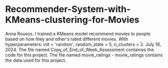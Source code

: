 # Recommender-System-with-KMeans-clustering-for-Movies
Anna Rousos.
I trained a KMeans model  recommend movies to people based on how they and other's rated different movies.
With hyperparameters: init = 'random', random_state = 5, n_clusters = 2.
July 18, 2024.
The file named Copy_of_End_of_Week_Assessment containes the code for this project.
The file named movie_ratings - movie_ratings contains the data used for this project.
